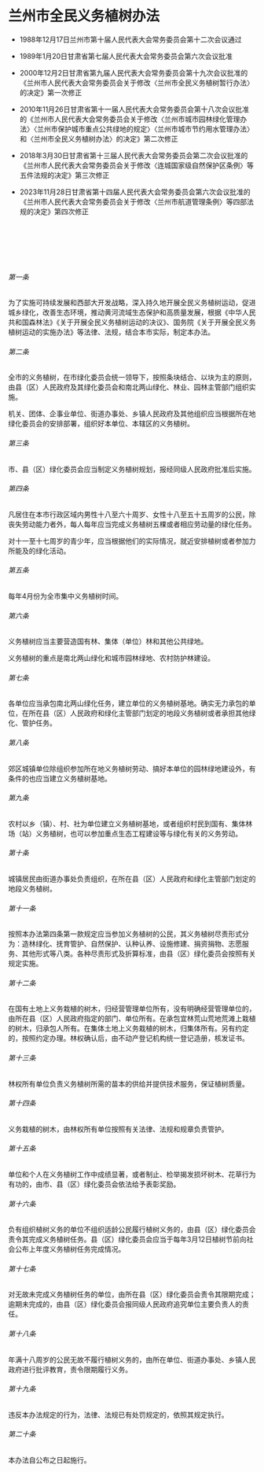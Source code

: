 # 兰州市全民义务植树办法

- 1988年12月17日兰州市第十届人民代表大会常务委员会第十二次会议通过

- 1989年1月20日甘肃省第七届人民代表大会常务委员会第六次会议批准

- 2000年12月2日甘肃省第九届人民代表大会常务委员会第十九次会议批准的《兰州市人民代表大会常务委员会关于修改〈兰州市全民义务植树暂行办法〉的决定》第一次修正

- 2010年11月26日甘肃省第十一届人民代表大会常务委员会第十八次会议批准的《兰州市人民代表大会常务委员会关于修改〈兰州市城市园林绿化管理办法〉〈兰州市保护城市重点公共绿地的规定〉〈兰州市城市节约用水管理办法〉和〈兰州市全民义务植树办法〉的决定》第二次修正

- 2018年3月30日甘肃省第十三届人民代表大会常务委员会第二次会议批准的《兰州市人民代表大会常务委员会关于修改〈连城国家级自然保护区条例〉等五件法规的决定》第三次修正

- 2023年11月28日甘肃省第十四届人民代表大会常务委员会第六次会议批准的《兰州市人民代表大会常务委员会关于修改〈兰州市航道管理条例〉等四部法规的决定》第四次修正

<!-- INFO END -->

​

​

​

###### 第一条

为了实施可持续发展和西部大开发战略，深入持久地开展全民义务植树运动，促进城乡绿化，改善生态环境，推动黄河流域生态保护和高质量发展，根据《中华人民共和国森林法》《关于开展全民义务植树运动的决议》、国务院《关于开展全民义务植树运动的实施办法》等法律、法规，结合本市实际，制定本办法。

###### 第二条

全市的义务植树，在市绿化委员会统一领导下，按照条块结合、以块为主的原则，由县（区）人民政府及其绿化委员会和南北两山绿化、林业、园林主管部门组织实施。

机关、团体、企事业单位、街道办事处、乡镇人民政府及其他组织应当根据所在地绿化委员会的安排部署，组织好本单位、本辖区的义务植树。

###### 第三条

市、县（区）绿化委员会应当制定义务植树规划，报经同级人民政府批准后实施。

###### 第四条

凡居住在本市行政区域内男性十八至六十周岁、女性十八至五十五周岁的公民，除丧失劳动能力者外，每人每年应当完成义务植树五棵或者相应劳动量的绿化任务。

对十一至十七周岁的青少年，应当根据他们的实际情况，就近安排植树或者参加力所能及的绿化活动。

###### 第五条

每年4月份为全市集中义务植树时间。

###### 第六条

义务植树应当主要营造国有林、集体（单位）林和其他公共绿地。

义务植树的重点是南北两山绿化和城市园林绿地、农村防护林建设。

###### 第七条

各单位应当承包南北两山绿化任务，建立单位的义务植树基地。确实无力承包的单位，在所在县（区）人民政府和绿化主管部门划定的地段义务植树或者承担其他绿化、管护任务。

###### 第八条

郊区城镇单位除组织参加所在地义务植树劳动、搞好本单位的园林绿地建设外，有条件的也应当建立义务植树基地。

###### 第九条

农村以乡（镇）、村、社为单位建立义务植树基地，或者组织村民到国有、集体林场（站）义务植树，也可以参加重点生态工程建设等与绿化有关的义务劳动。

###### 第十条

城镇居民由街道办事处负责组织，在所在县（区）人民政府和绿化主管部门划定的地段义务植树。

###### 第十一条

按照本办法第四条第一款规定应当参加义务植树的公民，其义务植树尽责形式分为：造林绿化、抚育管护、自然保护、认种认养、设施修建、捐资捐物、志愿服务、其他形式等八类。各种尽责形式及折算标准，由县（区）绿化委员会按照有关规定实施。

###### 第十二条

在国有土地上义务栽植的树木，归经营管理单位所有，没有明确经营管理单位的，由所在县（区）人民政府指定的部门、单位所有。在承包宜林荒山荒地荒滩上栽植的树木，归承包人所有。在集体土地上义务栽植的树木，归集体所有。另有约定的，按照约定办理。林权确认后，由不动产登记机构统一登记造册，核发证书。

###### 第十三条

林权所有单位负责义务植树所需的苗本的供给并提供技术服务，保证植树质量。

###### 第十四条

义务栽植的树木，由林权所有单位按照有关法律、法规和规章负责管护。

###### 第十五条

单位和个人在义务植树工作中成绩显著，或者制止、检举揭发损坏树木、花草行为有功的，由市、县（区）绿化委员会依法给予表彰奖励。

###### 第十六条

负有组织植树义务的单位不组织适龄公民履行植树义务的，由县（区）绿化委员会责令其完成义务植树任务。县（区）绿化委员会应当于每年3月12日植树节前向社会公布上年度义务植树任务完成情况。

###### 第十七条

对无故未完成义务植树任务的单位，由所在县（区）绿化委员会责令其限期完成；逾期未完成的，由县（区）绿化委员会报同级人民政府追究单位主要负责人的责任。

###### 第十八条

年满十八周岁的公民无故不履行植树义务的，由所在单位、街道办事处、乡镇人民政府进行批评教育，责令限期履行义务。

###### 第十九条

违反本办法规定的行为，法律、法规已有处罚规定的，依照其规定执行。

###### 第二十条

本办法自公布之日起施行。
